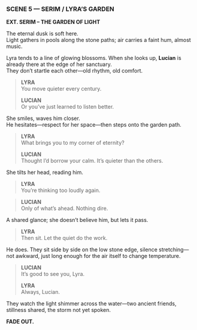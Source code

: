 ### **SCENE 5 — SERIM / LYRA’S GARDEN**

**EXT. SERIM – THE GARDEN OF LIGHT**

The eternal dusk is soft here.  
Light gathers in pools along the stone paths; air carries a faint hum, almost music.

Lyra tends to a line of glowing blossoms. When she looks up, **Lucian** is already there at the edge of her sanctuary.  
They don’t startle each other—old rhythm, old comfort.

> **LYRA**  
> You move quieter every century.
> 
> **LUCIAN**  
> Or you’ve just learned to listen better.

She smiles, waves him closer.  
He hesitates—respect for her space—then steps onto the garden path.

> **LYRA**  
> What brings you to my corner of eternity?
> 
> **LUCIAN**  
> Thought I’d borrow your calm. It’s quieter than the others.

She tilts her head, reading him.

> **LYRA**  
> You’re thinking too loudly again.

> **LUCIAN**  
> Only of what’s ahead. Nothing dire.

A shared glance; she doesn’t believe him, but lets it pass.

> **LYRA**  
> Then sit. Let the quiet do the work.

He does. They sit side by side on the low stone edge, silence stretching—not awkward, just long enough for the air itself to change temperature.

> **LUCIAN**  
> It’s good to see you, Lyra.
> 
> **LYRA**  
> Always, Lucian.

They watch the light shimmer across the water—two ancient friends, stillness shared, the storm not yet spoken.

**FADE OUT.**